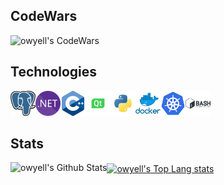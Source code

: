
## CodeWars

<img src="https://www.codewars.com/users/kupns-aka-kupa/badges/large" alt="owyell's CodeWars">

## Technologies

<img alt="PostgeSql"
     align="left"
     height="40" 
     src="https://raw.githubusercontent.com/github/explore/80688e429a7d4ef2fca1e82350fe8e3517d3494d/topics/postgresql/postgresql.png" />

<img alt=".NET"
     align="left"
     height="40" 
     src="https://raw.githubusercontent.com/github/explore/80688e429a7d4ef2fca1e82350fe8e3517d3494d/topics/dotnet/dotnet.png" />

<img alt="C++"
     align="left"
     height="40" 
     src="https://raw.githubusercontent.com/github/explore/80688e429a7d4ef2fca1e82350fe8e3517d3494d/topics/cpp/cpp.png" />

<img alt="Qt" 
     align="left"
     height="40" 
     src="https://raw.githubusercontent.com/github/explore/80688e429a7d4ef2fca1e82350fe8e3517d3494d/topics/qt/qt.png" />

<img alt="Python" 
     align="left"
     height="40" 
     src="https://raw.githubusercontent.com/github/explore/80688e429a7d4ef2fca1e82350fe8e3517d3494d/topics/python/python.png" />

<img alt="Docker" 
     align="left"
     height="40" 
     src="https://raw.githubusercontent.com/github/explore/80688e429a7d4ef2fca1e82350fe8e3517d3494d/topics/docker/docker.png" />

<img alt="Bash"
     align="left"
     height="40"
     src="https://raw.githubusercontent.com/github/explore/80688e429a7d4ef2fca1e82350fe8e3517d3494d/topics/kubernetes/kubernetes.png" />

<img alt="Bash"
     height="40"
     src="https://raw.githubusercontent.com/github/explore/80688e429a7d4ef2fca1e82350fe8e3517d3494d/topics/bash/bash.png" />

## Stats

<a href="https://github.com/nevrending/github-readme-stats">
  <img align="left"
       alt="owyell's Github Stats" 
       src="https://github-readme-stats.codestackr.vercel.app/api?username=kupns-aka-kupa&show_icons=true&layout=compact" />
</a>

<a href="https://github.com/nevrending/github-readme-stats">
  <img align="center" 
       alt="owyell's Top Lang stats"
       src="https://github-readme-stats.vercel.app/api/top-langs/?username=kupns-aka-kupa&layout=compact" />
</a>
